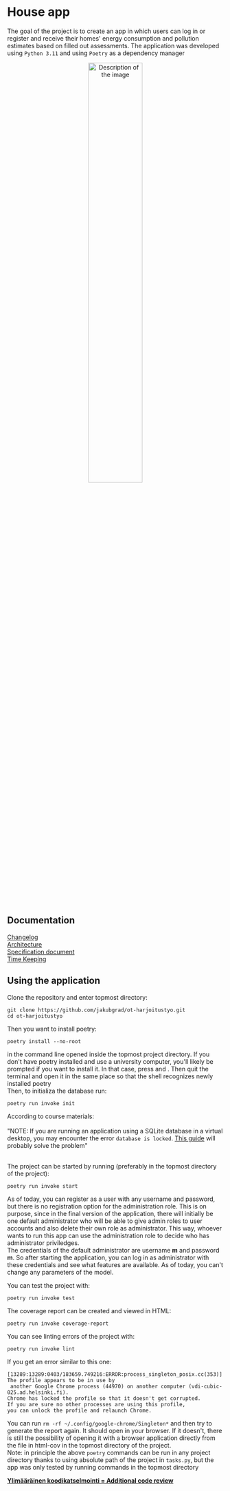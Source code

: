 # House app
The goal of the project is to create an app in which users can log in or register and receive their homes' energy consumption and pollution estimates based on filled out assessments. The application was developed using `Python 3.11` and using `Poetry` as a dependency manager<br/>

<p align="center">
    <img src="https://github.com/jakubgrad/ot-harjoitustyo/assets/113715885/b1dcbb13-18d2-4157-9e5e-98a0a9519cdc" width="50%" alt="Description of the image">
</p>


## Documentation
[Changelog](https://github.com/jakubgrad/ot-harjoitustyo/blob/main/documentation/changelog.md)<br/>
[Architecture](https://github.com/jakubgrad/ot-harjoitustyo/blob/main/documentation/architecture.md)<br/>
[Specification document](https://github.com/jakubgrad/ot-harjoitustyo/blob/main/documentation/specification%20document.md)<br/>
[Time Keeping](https://github.com/jakubgrad/ot-harjoitustyo/blob/main/documentation/time_keeping.md)<br/>


## Using the application 
Clone the repository and enter topmost directory:<br/>
```
git clone https://github.com/jakubgrad/ot-harjoitustyo.git
cd ot-harjoitustyo
```
Then you want to install poetry: 
```
poetry install --no-root
```
in the command line opened inside the topmost project directory. If you don't have poetry installed and use a university computer, you'll likely be prompted if you want to install it. In that case, press <y> and <enter>. Then quit the terminal and open it in the same place so that the shell recognizes newly installed poetry <br/>
Then, to initializa the database run:
```
poetry run invoke init
```
According to course materials:<br/> <br/>
"NOTE: If you are running an application using a SQLite database in a virtual desktop, 
you may encounter the error `database is locked`. [This guide](https://ohjelmistotekniikka-hy.github.io/python/toteutus#sqlite-tietokanta-lukkiutuminen-virtuaality%C3%B6asemalla) will probably solve the problem"<br /><br/>

The project can be started by running (preferably in the topmost directory of the project): 
```
poetry run invoke start
```
As of today, you can register as a user with any username and password, but there is no registration option for the administration role. This is on purpose, since in the final version of the application, there will initially be one default administrator who will be able to give admin roles to user accounts and also delete their own role as administrator. This way, whoever wants to run this app can use the administration role to decide who has administrator priviledges. <br/>
The credentials of the default administrator are username **m** and password **m**. So after starting the application, you can log in as administrator with these credentials and see what features are available. As of today, you can't change any parameters of the model.<br/>

You can test the project with: 
```
poetry run invoke test
```
The coverage report can be created and viewed in HTML: 
```
poetry run invoke coverage-report
```
You can see linting errors of the project with: 
```
poetry run invoke lint
```
If you get an error similar to this one:
```
[13289:13289:0403/183659.749216:ERROR:process_singleton_posix.cc(353)] The profile appears to be in use by
 another Google Chrome process (44970) on another computer (vdi-cubic-025.ad.helsinki.fi).
Chrome has locked the profile so that it doesn't get corrupted.
If you are sure no other processes are using this profile,
you can unlock the profile and relaunch Chrome.
```
You can run  `rm -rf ~/.config/google-chrome/Singleton*` and then try to generate the report again. It should open in your browser. If it doesn't, there is still the possibility of opening it with a browser application directly from the file in html-cov in the topmost directory of the project.<br/>
Note: in principle the above `poetry` commands can be run in any project directory thanks to using absolute path of the project in `tasks.py`, but the app was only tested by running commands in the topmost directory<br/>

**[Ylimääräinen koodikatselmointi = Additional code review](https://github.com/nuuttikuosa/ohjelmistotekniikka2024)**

